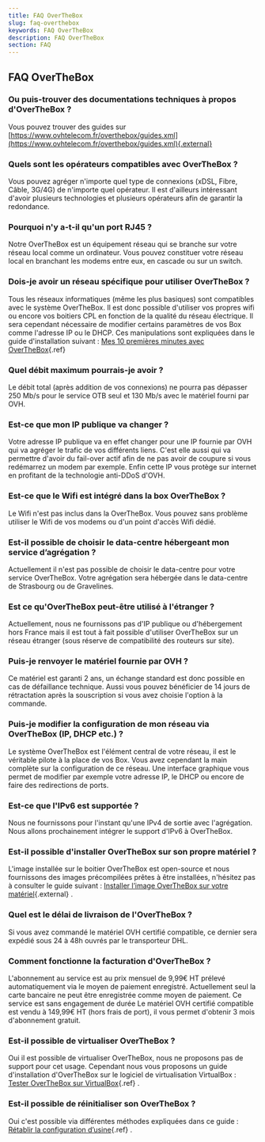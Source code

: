 ```yaml
---
title: FAQ OverTheBox
slug: faq-overthebox
keywords: FAQ OverTheBox
description: FAQ OverTheBox
section: FAQ
---
```



## FAQ OverTheBox

### Ou puis-trouver des documentations techniques à propos d'OverTheBox ?
Vous pouvez trouver des guides sur [https://www.ovhtelecom.fr/overthebox/guides.xml](https://www.ovhtelecom.fr/overthebox/guides.xml){.external}


### Quels sont les opérateurs compatibles avec OverTheBox ?
Vous pouvez agréger n'importe quel type de connexions (xDSL, Fibre, Câble, 3G/4G) de n'importe quel opérateur. Il est d'ailleurs intéressant d'avoir plusieurs technologies et plusieurs opérateurs afin de garantir la redondance.


### Pourquoi n'y a-t-il qu'un port RJ45 ?
Notre OverTheBox est un équipement réseau qui se branche sur votre réseau local comme un ordinateur. Vous pouvez constituer votre réseau local en branchant les modems entre eux, en cascade ou sur un switch.


### Dois-je avoir un réseau spécifique pour utiliser OverTheBox ?
Tous les réseaux informatiques (même les plus basiques) sont compatibles avec le système OverTheBox. Il est donc possible d'utiliser vos propres wifi ou encore vos boitiers CPL en fonction de la qualité du réseau électrique. Il sera cependant nécessaire de modifier certains paramètres de vos Box comme l'adresse IP ou le DHCP. Ces manipulations sont expliquées dans le guide d'installation suivant : [Mes 10 premières minutes avec OverTheBox](../mes_10_premieres_minutes_avec_overthebox/guide.fr-fr.md){.ref}


### Quel débit maximum pourrais-je avoir ?
Le débit total (après addition de vos connexions) ne pourra pas dépasser 250 Mb/s pour le service OTB seul et 130 Mb/s avec le matériel fourni par OVH.


### Est-ce que mon IP publique va changer ?
Votre adresse IP publique va en effet changer pour une IP fournie par OVH qui va agréger le trafic de vos différents liens. C'est elle aussi qui va permettre d'avoir du fail-over actif afin de ne pas avoir de coupure si vous redémarrez un modem par exemple. Enfin cette IP vous protège sur internet en profitant de la technologie anti-DDoS d'OVH.


### Est-ce que le Wifi est intégré dans la box OverTheBox ?
Le Wifi n'est pas inclus dans la OverTheBox. Vous pouvez sans problème utiliser le Wifi de vos modems ou d'un point d'accès Wifi dédié.


### Est-il possible de choisir le data-centre hébergeant mon service d’agrégation ?
Actuellement il n'est pas possible de choisir le data-centre pour votre service OverTheBox. Votre agrégation sera hébergée dans le data-centre de Strasbourg ou de Gravelines.


### Est ce qu'OverTheBox peut-être utilisé à l'étranger ?
Actuellement, nous ne fournissons pas d'IP publique ou d'hébergement hors France mais il est tout à fait possible d'utiliser OverTheBox sur un réseau étranger (sous réserve de compatibilité des routeurs sur site).


### Puis-je renvoyer le matériel fournie par OVH ?
Ce matériel est garanti 2 ans, un échange standard est donc possible en cas de défaillance technique. Aussi vous pouvez bénéficier de 14 jours de rétractation après la souscription si vous avez choisie l'option à la commande.


### Puis-je modifier la configuration de mon réseau via OverTheBox (IP, DHCP etc.) ?
Le système OverTheBox est l'élément central de votre réseau, il est le véritable pilote à la place de vos Box. Vous avez cependant la main complète sur la configuration de ce réseau. Une interface graphique vous permet de modifier par exemple votre adresse IP, le DHCP ou encore de faire des redirections de ports.


### Est-ce que l'IPv6 est supportée ?
Nous ne fournissons pour l'instant qu'une IPv4 de sortie avec l'agrégation. Nous allons prochainement intégrer le support d'IPv6 à OverTheBox.


### Est-il possible d'installer OverTheBox sur son propre matériel ?
L'image installée sur le boitier OverTheBox est open-source et nous fournissons des images précompilées prêtes à être installées, n'hésitez pas à consulter le guide suivant : [Installer l’image OverTheBox sur votre matériel](https://docs.ovh.com/fr/overthebox/installer-limage-overthebox-sur-votre-materiel/){.external} .


### Quel est le délai de livraison de l'OverTheBox ?
Si vous avez commandé le matériel OVH certifié compatible, ce dernier sera expédié sous 24 à 48h ouvrés par le transporteur DHL.


### Comment fonctionne la facturation d'OverTheBox ?
L'abonnement au service est au prix mensuel de 9,99€ HT prélevé automatiquement via le moyen de paiement enregistré. Actuellement seul la carte bancaire ne peut être enregistrée comme moyen de paiement. Ce service est sans engagement de durée Le matériel OVH certifié compatible est vendu à 149,99€ HT (hors frais de port), il vous permet d'obtenir 3 mois d'abonnement gratuit.


### Est-il possible de virtualiser OverTheBox ?
Oui il est possible de virtualiser OverTheBox, nous ne proposons pas de support pour cet usage. Cependant nous vous proposons un guide d'installation d'OverTheBox sur le logiciel de virtualisation VirtualBox : [Tester OverTheBox sur VirtualBox](../advanced/advanced_tester_overthebox_sur_virtualbox/guide.fr-fr.md){.ref} .


### Est-il possible de réinitialiser son OverTheBox ?
Oui c'est possible via différentes méthodes expliquées dans ce guide : [Rétablir la configuration d’usine](../middle_retablir_la_configuration_dusine/guide.fr-fr.md){.ref} .